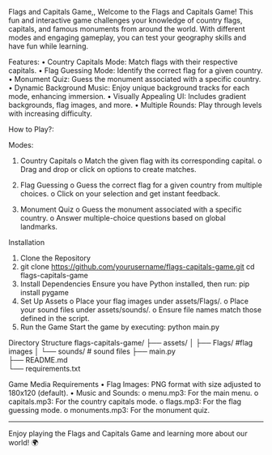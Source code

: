 Flags and Capitals Game,,
Welcome to the Flags and Capitals Game! This fun and interactive game challenges your knowledge of country flags,
capitals, and famous monuments from around the world. With different modes and engaging gameplay,
you can test your geography skills and have fun while learning.

Features:
•	Country Capitals Mode: Match flags with their respective capitals.
•	Flag Guessing Mode: Identify the correct flag for a given country.
•	Monument Quiz: Guess the monument associated with a specific country.
•	Dynamic Background Music: Enjoy unique background tracks for each mode, enhancing immersion.
•	Visually Appealing UI: Includes gradient backgrounds, flag images, and more.
•	Multiple Rounds: Play through levels with increasing difficulty.

How to Play?:

Modes:
1.	Country Capitals
o	Match the given flag with its corresponding capital.
o	Drag and drop or click on options to create matches.

3.	Flag Guessing
o	Guess the correct flag for a given country from multiple choices.
o	Click on your selection and get instant feedback.

5.	Monument Quiz
o	Guess the monument associated with a specific country.
o	Answer multiple-choice questions based on global landmarks.

Installation
1.	Clone the Repository
2.	git clone https://github.com/yourusername/flags-capitals-game.git
cd flags-capitals-game
3.	Install Dependencies Ensure you have Python installed, then run:
pip install pygame
4.	Set Up Assets
o	Place your flag images under assets/Flags/.
o	Place your sound files under assets/sounds/.
o	Ensure file names match those defined in the script.
5.	Run the Game Start the game by executing:
python main.py

Directory Structure
flags-capitals-game/
├── assets/
│   ├── Flags/        #flag images
│   └── sounds/       # sound files
├── main.py    
├── README.md    
└── requirements.txt 

Game Media Requirements
•	Flag Images: PNG format with size adjusted to 180x120 (default).
•	Music and Sounds:
o	menu.mp3: For the main menu.
o	capitals.mp3: For the country capitals mode.
o	flags.mp3: For the flag guessing mode.
o	monuments.mp3: For the monument quiz.


________________________________________
Enjoy playing the Flags and Capitals Game and learning more about our world! 🌍

